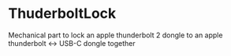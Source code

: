 # ThuderboltLock
Mechanical part to lock an apple thunderbolt 2 dongle to an apple thunderbolt &lt;-> USB-C dongle together
